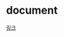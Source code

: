 # document
[링크](minwon24apk://minwon24.mobile.app?url=https://www.gov.kr/mw/AA020InfoCappView.do?CappBizCD=13100000056&HighCtgCD=A03019002&FAX_TYPE=y&img=02&Mcode=10209)
